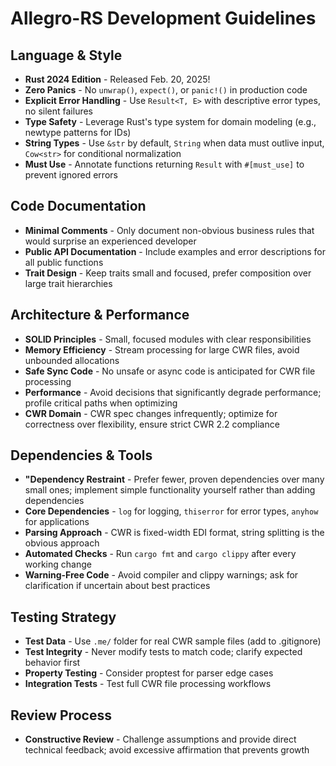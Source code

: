# Allegro-RS Development Guidelines

## Language & Style
- **Rust 2024 Edition** - Released Feb. 20, 2025!
- **Zero Panics** - No `unwrap()`, `expect()`, or `panic!()` in production code
- **Explicit Error Handling** - Use `Result<T, E>` with descriptive error types, no silent failures
- **Type Safety** - Leverage Rust's type system for domain modeling (e.g., newtype patterns for IDs)
- **String Types** - Use `&str` by default, `String` when data must outlive input, `Cow<str>` for conditional normalization
- **Must Use** - Annotate functions returning `Result` with `#[must_use]` to prevent ignored errors

## Code Documentation
- **Minimal Comments** - Only document non-obvious business rules that would surprise an experienced developer
- **Public API Documentation** - Include examples and error descriptions for all public functions
- **Trait Design** - Keep traits small and focused, prefer composition over large trait hierarchies

## Architecture & Performance
- **SOLID Principles** - Small, focused modules with clear responsibilities
- **Memory Efficiency** - Stream processing for large CWR files, avoid unbounded allocations
- **Safe Sync Code** - No unsafe or async code is anticipated for CWR file processing
- **Performance** - Avoid decisions that significantly degrade performance; profile critical paths when optimizing
- **CWR Domain** - CWR spec changes infrequently; optimize for correctness over flexibility, ensure strict CWR 2.2 compliance

## Dependencies & Tools
- **"Dependency Restraint** - Prefer fewer, proven dependencies over many small ones; implement simple functionality yourself rather than adding dependencies
- **Core Dependencies** - `log` for logging, `thiserror` for error types, `anyhow` for applications
- **Parsing Approach** - CWR is fixed-width EDI format, string splitting is the obvious approach
- **Automated Checks** - Run `cargo fmt` and `cargo clippy` after every working change
- **Warning-Free Code** - Avoid compiler and clippy warnings; ask for clarification if uncertain about best practices

## Testing Strategy
- **Test Data** - Use `.me/` folder for real CWR sample files (add to .gitignore)
- **Test Integrity** - Never modify tests to match code; clarify expected behavior first
- **Property Testing** - Consider proptest for parser edge cases
- **Integration Tests** - Test full CWR file processing workflows

## Review Process
- **Constructive Review** - Challenge assumptions and provide direct technical feedback; avoid excessive affirmation that prevents growth